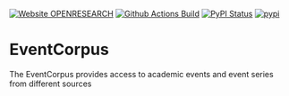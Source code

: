 [![Website OPENRESEARCH](https://img.shields.io/website-up-down-green-red/https/www.openresearch.org.svg)](https://www.openresearch.org)
[![Github Actions Build](https://github.com/SmartDataAnalytics/OpenResearch/workflows/Build/badge.svg?branch=master)](https://github.com/SmartDataAnalytics/OpenResearch/actions?query=workflow%3ABuild+branch%3Amaster)
[![PyPI Status](https://img.shields.io/pypi/v/EventCorpus.svg)](https://pypi.python.org/pypi/EventCorpus/)
[![pypi](https://img.shields.io/pypi/pyversions/EventCorpus)](https://pypi.org/project/EventCorpus/)

# EventCorpus
The EventCorpus provides access to academic events and event series from different sources